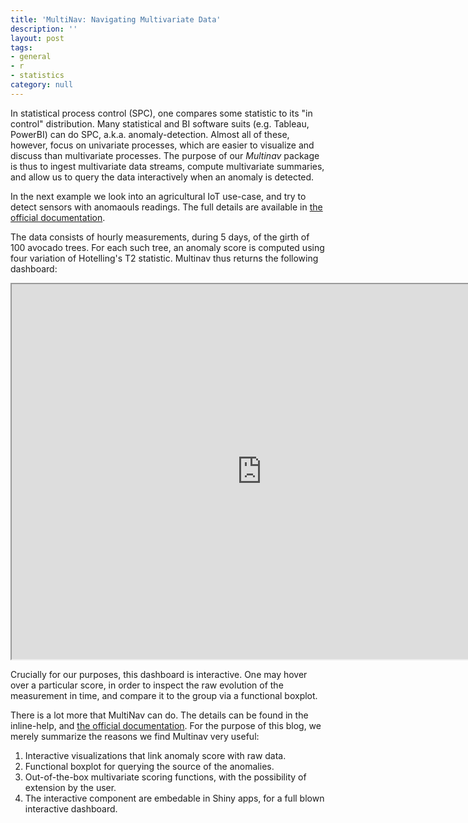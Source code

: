 ```yaml
---
title: 'MultiNav: Navigating Multivariate Data'
description: ''
layout: post
tags:
- general
- r
- statistics
category: null
---
```


In statistical process control (SPC), one compares some statistic to its "in control" distribution. 
Many statistical and BI software suits (e.g. Tableau, PowerBI) can do SPC, a.k.a. anomaly-detection.
Almost all of these, however, focus on univariate processes, which are easier to visualize and discuss than multivariate processes.
The purpose of our _Multinav_ package is thus to ingest multivariate data streams, compute multivariate summaries, and allow us to query the data interactively when an anomaly is detected. 

In the next example we look into an agricultural IoT use-case, and try to detect sensors with anomaouls readings. 
The full details are available in [the official documentation](https://efratvil.github.io/MultiNav/Documentation/).

The data consists of hourly measurements, during 5 days, of the girth of 100 avocado trees. 
For each such tree, an anomaly score is computed using four variation of Hotelling's T2 statistic.
Multinav thus returns the following dashboard:

<iframe src="https://efratvil.github.io/demos/MultiNav/MultiNav_simple_demo.html" width="800" height="600"></iframe>

Crucially for our purposes, this dashboard is interactive.
One may hover over a particular score, in order to inspect the raw evolution of the measurement in time, and compare it to the group via a functional boxplot. 

There is a lot more that MultiNav can do.
The details can be found in the inline-help, and [the official documentation](https://efratvil.github.io/MultiNav/Documentation/).
For the purpose of this blog, we merely summarize the reasons we find Multinav very useful:

1. Interactive visualizations that link anomaly score with raw data. 
2. Functional boxplot for querying the source of the anomalies. 
3. Out-of-the-box multivariate scoring functions, with the possibility of extension by the user. 
4. The interactive component are embedable in Shiny apps, for a full blown interactive dashboard. 




